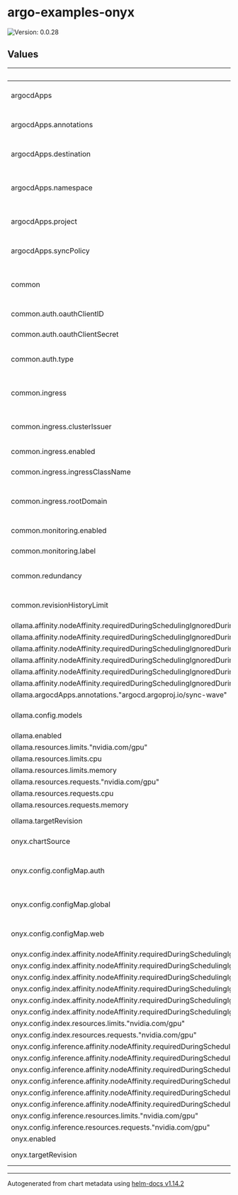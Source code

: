 # argo-examples-onyx

![Version: 0.0.28](https://img.shields.io/badge/Version-0.0.28-informational?style=flat-square)

## Values

| Key | Type | Default | Description |
|-----|------|---------|-------------|
| argocdApps | object | `{"annotations":{"argocd.argoproj.io/sync-wave":"20"},"destination":{"server":"https://kubernetes.default.svc"},"namespace":"argocd","project":"default","syncPolicy":{"automated":{"prune":true,"selfHeal":true},"syncOptions":["CreateNamespace=true"]}}` | ArgoCD Application defaults for all applications |
| argocdApps.annotations | object | `{"argocd.argoproj.io/sync-wave":"20"}` | Set default annotations for the application |
| argocdApps.destination | object | `{"server":"https://kubernetes.default.svc"}` | Set default argocd destination configuration |
| argocdApps.namespace | string | `"argocd"` | Set default namespace to put the ArgoCD App CRD into |
| argocdApps.project | string | `"default"` | Set default ArgoCD Project to designate |
| argocdApps.syncPolicy | object | `{"automated":{"prune":true,"selfHeal":true},"syncOptions":["CreateNamespace=true"]}` | Set default syncPolicy for all apps |
| common | object | `{"auth":{"oauthClientID":null,"oauthClientSecret":null,"oauthValidEmailDomains":[],"type":"none"},"ingress":{"clusterIssuer":"selfsigned","enabled":true,"ingressClassName":"traefik","rootDomain":""},"monitoring":{"enabled":false,"label":"victoria-metrics-k8s-stack"},"redundancy":{"replicas":3},"revisionHistoryLimit":2}` | Set common settings to be used in all applications |
| common.auth.oauthClientID | string | `nil` | OAuth client ID for google |
| common.auth.oauthClientSecret | string | `nil` | OAuth client secret for google |
| common.auth.type | string | `"none"` | Set auth type if application supports it [none|basic|google] |
| common.ingress | object | `{"clusterIssuer":"selfsigned","enabled":true,"ingressClassName":"traefik","rootDomain":""}` | Common defaults applied to ingresses in all applications |
| common.ingress.clusterIssuer | string | `"selfsigned"` | Set default cert-manager cluster-issuer |
| common.ingress.enabled | bool | `true` | Enable ingresses for all applications |
| common.ingress.ingressClassName | string | `"traefik"` | Set default ingressClassName |
| common.ingress.rootDomain | string | `""` | Set root domain to use for ingress rules of all applications |
| common.monitoring.enabled | bool | `false` | Enable pod/service monitors |
| common.monitoring.label | string | `"victoria-metrics-k8s-stack"` | Override monitor label |
| common.redundancy | object | `{"replicas":3}` | Set default redundancy configurations |
| common.revisionHistoryLimit | int | `2` | Default revisionHistoryLimit where applicable |
| ollama.affinity.nodeAffinity.requiredDuringSchedulingIgnoredDuringExecution.nodeSelectorTerms[0].matchExpressions[0].key | string | `"nvidia.com/device-plugin.config"` |  |
| ollama.affinity.nodeAffinity.requiredDuringSchedulingIgnoredDuringExecution.nodeSelectorTerms[0].matchExpressions[0].operator | string | `"In"` |  |
| ollama.affinity.nodeAffinity.requiredDuringSchedulingIgnoredDuringExecution.nodeSelectorTerms[0].matchExpressions[0].values[0] | string | `"tesla-25b6"` |  |
| ollama.affinity.nodeAffinity.requiredDuringSchedulingIgnoredDuringExecution.nodeSelectorTerms[0].matchExpressions[0].values[1] | string | `"tesla-2235"` |  |
| ollama.affinity.nodeAffinity.requiredDuringSchedulingIgnoredDuringExecution.nodeSelectorTerms[0].matchExpressions[0].values[2] | string | `"tesla-27b8"` |  |
| ollama.affinity.nodeAffinity.requiredDuringSchedulingIgnoredDuringExecution.nodeSelectorTerms[0].matchExpressions[0].values[3] | string | `"tesla-26b9"` |  |
| ollama.argocdApps.annotations."argocd.argoproj.io/sync-wave" | string | `"11"` |  |
| ollama.config.models | list | `["llama3.1:8b-instruct-q8_0"]` | Set list of models to be preloaded into ollama |
| ollama.enabled | bool | `true` | Enable ollama |
| ollama.resources.limits."nvidia.com/gpu" | int | `8` |  |
| ollama.resources.limits.cpu | int | `8` |  |
| ollama.resources.limits.memory | string | `"20Gi"` |  |
| ollama.resources.requests."nvidia.com/gpu" | int | `8` |  |
| ollama.resources.requests.cpu | int | `4` |  |
| ollama.resources.requests.memory | string | `"15Gi"` |  |
| ollama.targetRevision | string | `"1.12.0"` | Set chart version/revision |
| onyx.chartSource | string | `"helm"` | Set chart source. git/helm |
| onyx.config.configMap.auth | object | `{}` | Configmap for setting Onyx Env Vars for authentication |
| onyx.config.configMap.global | object | `{}` | Configmap for setting Onyx Env Vars to all pods |
| onyx.config.configMap.web | object | `{}` | Configmap for setting Onyx Env Vars related to web |
| onyx.config.index.affinity.nodeAffinity.requiredDuringSchedulingIgnoredDuringExecution.nodeSelectorTerms[0].matchExpressions[0].key | string | `"nvidia.com/device-plugin.config"` |  |
| onyx.config.index.affinity.nodeAffinity.requiredDuringSchedulingIgnoredDuringExecution.nodeSelectorTerms[0].matchExpressions[0].operator | string | `"In"` |  |
| onyx.config.index.affinity.nodeAffinity.requiredDuringSchedulingIgnoredDuringExecution.nodeSelectorTerms[0].matchExpressions[0].values[0] | string | `"tesla-25b6"` |  |
| onyx.config.index.affinity.nodeAffinity.requiredDuringSchedulingIgnoredDuringExecution.nodeSelectorTerms[0].matchExpressions[0].values[1] | string | `"tesla-2235"` |  |
| onyx.config.index.affinity.nodeAffinity.requiredDuringSchedulingIgnoredDuringExecution.nodeSelectorTerms[0].matchExpressions[0].values[2] | string | `"tesla-27b8"` |  |
| onyx.config.index.affinity.nodeAffinity.requiredDuringSchedulingIgnoredDuringExecution.nodeSelectorTerms[0].matchExpressions[0].values[3] | string | `"tesla-26b9"` |  |
| onyx.config.index.resources.limits."nvidia.com/gpu" | int | `4` |  |
| onyx.config.index.resources.requests."nvidia.com/gpu" | int | `4` |  |
| onyx.config.inference.affinity.nodeAffinity.requiredDuringSchedulingIgnoredDuringExecution.nodeSelectorTerms[0].matchExpressions[0].key | string | `"nvidia.com/device-plugin.config"` |  |
| onyx.config.inference.affinity.nodeAffinity.requiredDuringSchedulingIgnoredDuringExecution.nodeSelectorTerms[0].matchExpressions[0].operator | string | `"In"` |  |
| onyx.config.inference.affinity.nodeAffinity.requiredDuringSchedulingIgnoredDuringExecution.nodeSelectorTerms[0].matchExpressions[0].values[0] | string | `"tesla-25b6"` |  |
| onyx.config.inference.affinity.nodeAffinity.requiredDuringSchedulingIgnoredDuringExecution.nodeSelectorTerms[0].matchExpressions[0].values[1] | string | `"tesla-2235"` |  |
| onyx.config.inference.affinity.nodeAffinity.requiredDuringSchedulingIgnoredDuringExecution.nodeSelectorTerms[0].matchExpressions[0].values[2] | string | `"tesla-27b8"` |  |
| onyx.config.inference.affinity.nodeAffinity.requiredDuringSchedulingIgnoredDuringExecution.nodeSelectorTerms[0].matchExpressions[0].values[3] | string | `"tesla-26b9"` |  |
| onyx.config.inference.resources.limits."nvidia.com/gpu" | int | `4` |  |
| onyx.config.inference.resources.requests."nvidia.com/gpu" | int | `4` |  |
| onyx.enabled | bool | `true` | Enable onyx |
| onyx.targetRevision | string | `"0.0.13"` | Set chart version/revision |

----------------------------------------------
Autogenerated from chart metadata using [helm-docs v1.14.2](https://github.com/norwoodj/helm-docs/releases/v1.14.2)

